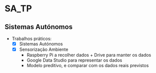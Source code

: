 # SA_TP

## Sistemas Autónomos ##
- Trabalhos práticos:
	- [x] Sistemas Autónomos
	- [x] Sensorização Ambiente
		- Raspberry Pi a recolher dados + Drive para manter os dados
		- Google Data Studio para representar os dados
		- Modelo preditivo, e comparar com os dados reais previstos
